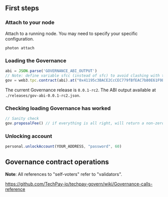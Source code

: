 ## First steps

### Attach to your node 
Attach to a running node. You may need to specify your specific configuration.

```
photon attach
```

### Loading the Governance

```js
abi = JSON.parse('GOVERNANCE_ABI_OUTPUT')
// Note: define variable sfcc (instead of sfc) to avoid clashing with the sfc namespace introduced in go-lachesis v0.7.0-rc1.
gov = web3.tpc.contract(abi).at("0x41195c3BACE2CcCEC779fBfEAC7b80E61F9E185a")
```

The current Governance release is `0.0.1-rc2`. The ABI output available at `./releases/gov-abi-0.0.1-rc2.json`.

### Checking loading Governance has worked

```js
// Sanity check
gov.proposalFee() // if everything is all right, will return a non-zero value
```

### Unlocking account

```js
personal.unlockAccount(YOUR_ADDRESS, "password", 60)
```

## Governance contract operations

**Note**: All references to "self-voters" refer to "validators".

https://github.com/TechPay-io/techpay-govern/wiki/Governance-calls-reference
